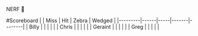 
NERF 🔫

#Scoreboard
|         | Miss | Hit | Zebra | Wedged |
|---------|------|-----|-------|--------|
| Billy   |      |     |       |        |
| Chris   |      |     |       |        |
| Geraint |      |     |       |        |
| Greg    |      |     |       |        |
